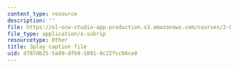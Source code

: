 ```yaml
---
content_type: resource
description: ''
file: https://ol-ocw-studio-app-production.s3.amazonaws.com/courses/2-003sc-engineering-dynamics-fall-2011/d787db255a99dfb910919c22fcc66ce8_YZ9y4zcfCPs.srt
file_type: application/x-subrip
resourcetype: Other
title: 3play caption file
uid: d787db25-5a99-dfb9-1091-9c22fcc66ce8
---
```

